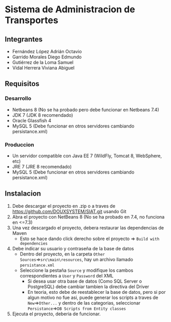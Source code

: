 # Sistema de Administracion de Transportes

## Integrantes
- Fernández López Adrián Octavio
- Garrido Morales Diego Edmundo
- Gutiérrez de la Loma Samuel
- Vidal Herrera Viviana Abiguel

## Requisitos

### Desarrollo

- Netbeans 8 (No se ha probado pero debe funcionar en Netbeans 7.4)
- JDK 7 (JDK 8 recomendado)
- Oracle Glassfish 4
- MySQL 5 (Debe funcionar en otros servidores cambiando persistance.xml)

### Produccion

- Un servidor compatible con Java EE 7 (WildFly, Tomcat 8, WebSphere, etc)
- JRE 7 (JRE 8 recomendado)
- MySQL 5 (Debe funcionar en otros servidores cambiando persistance.xml)

## Instalacion

1. Debe descargar el proyecto en .zip o a traves de https://github.com/DOUXSYSTEM/SIAT.git usando Git
2. Abra el proyecto con NetBeans 8 (No se ha probado en 7.4, no funciona en <=7.3)
3. Una vez descargado el proyecto, debera restaurar las dependencias de Maven
    - Esto se hace dando click derecho sobre el proyecto => `Build with dependencies`
4. Debe indicar su usuario y contraseña de la base de datos
    - Dentro del proyecto, en la carpeta `Other Sources`=>`src\main\resources`, hay un archivo llamado `persistance.xml`
    - Seleccione la pestaña `Source` y modifique los cambos correspondientes a `User` y `Password` del XML
        - Si desea usar otra base de datos (Como SQL Server o PostgreSQL) debe cambiar tambien la directiva del Driver
        - En teoria, esto debe de reestablecer la base de datos, pero si por algun motivo no fue asi, puede generar los scripts a traves de `New`=>`Other...` y dentro de las categorias, seleccionar `Persistance`=>`DB Scripts from Entity classes`
5. Ejecuta el proyecto, deberia de funcionar.